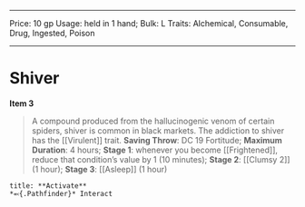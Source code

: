 
---
Price: 10 gp
Usage: held in 1 hand;
Bulk: L
Traits: Alchemical, Consumable, Drug, Ingested, Poison

---

# Shiver

**Item 3**

> A compound produced from the hallucinogenic venom of certain spiders, shiver is common in black markets. The addiction to shiver has the [[Virulent]] trait.
**Saving Throw**: DC 19 Fortitude;
**Maximum Duration**: 4 hours;
**Stage 1**: whenever you become [[Frightened]], reduce that condition’s value by 1 (10 minutes);
**Stage 2**:  [[Clumsy 2]] (1 hour);
**Stage 3**:  [[Asleep]] (1 hour)

```ad-embed-ability
title: **Activate**
*⬻{.Pathfinder}* Interact 
```
